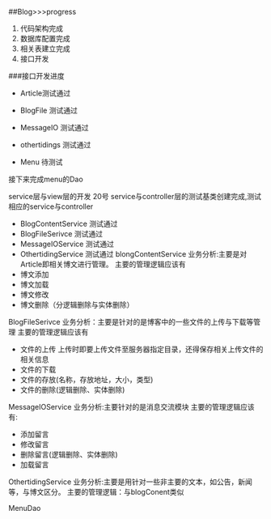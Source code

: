 ##Blog>>>progress
1. 代码架构完成
2. 数据库配置完成
3. 相关表建立完成
4. 接口开发


###接口开发进度

+ Article测试通过

+ BlogFile 测试通过

+ MessageIO 测试通过

+ othertidings 测试通过  

+ Menu  待测试




接下来完成menu的Dao

service层与view层的开发
20号
service与controller层的测试基类创建完成,测试相应的service与controller
+ BlogContentService 测试通过
+ BlogFileSerivce   测试通过
+ MessageIOService  测试通过
+ OthertidingService 测试通过
blongContentService
业务分析:主要是对Article即相关博文进行管理。
主要的管理逻辑应该有
+ 博文添加
+ 博文加载
+ 博文修改
+ 博文删除（分逻辑删除与实体删除）

BlogFileSerivce
业务分析：主要是针对的是博客中的一些文件的上传与下载等管理
主要的管理逻辑应该有
+ 文件的上传 上传时即要上传文件至服务器指定目录，还得保存相关上传文件的相关信息
+ 文件的下载
+ 文件的存放(名称，存放地址，大小，类型)
+ 文件的删除(逻辑删除、实体删除)

MessageIOService
业务分析:主要针对的是消息交流模块
主要的管理逻辑应该有:
+ 添加留言
+ 修改留言
+ 删除留言(逻辑删除、实体删除)
+ 加载留言

OthertidingService 
业务分析:主要是用针对一些非主要的文本，如公告，新闻等，与博文区分。
主要的管理逻辑：与blogConent类似


MenuDao



